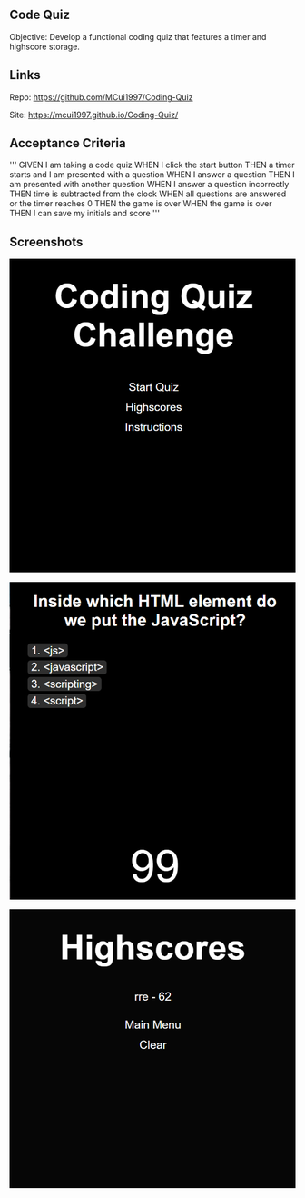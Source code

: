 ## Code Quiz

Objective: Develop a functional coding quiz that features a timer and highscore storage.

## Links

Repo: https://github.com/MCui1997/Coding-Quiz

Site: https://mcui1997.github.io/Coding-Quiz/

## Acceptance Criteria
'''
GIVEN I am taking a code quiz
WHEN I click the start button
THEN a timer starts and I am presented with a question
WHEN I answer a question
THEN I am presented with another question
WHEN I answer a question incorrectly
THEN time is subtracted from the clock
WHEN all questions are answered or the timer reaches 0
THEN the game is over
WHEN the game is over
THEN I can save my initials and score
'''

## Screenshots


![Alt text](/screenshots/main.PNG "Main")


![Alt text](/screenshots/quiz.PNG "Quiz")


![Alt text](/screenshots/scores.PNG "Scores")

